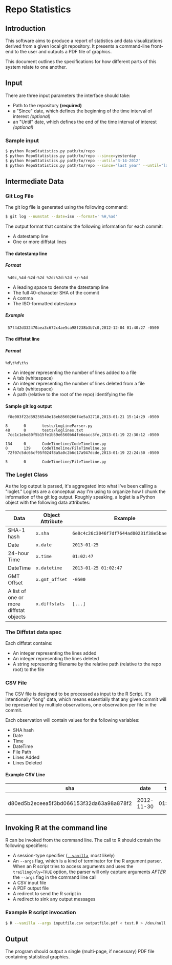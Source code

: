 # Repo Statistics

## Introduction

This software aims to produce a report of statistics and data visualizations derived from a given local git repository. It presents a command-line front-end to the user and outputs a PDF file of graphics.

This document outlines the specifications for how different parts of this system relate to one another. 

## Input

There are three input parameters the interface should take:

- Path to the repository **(required)**
- a "Since" date, which defines the beginning of the time interval of interest *(optional)*
- an "Until" date, which defines the end of the time interval of interest *(optional)*

### Sample input

```bash
$ python RepoStatistics.py path/to/repo
$ python RepoStatistics.py path/to/repo --since=yesterday
$ python RepoStatistics.py path/to/repo --until="3-14-2012"
$ python RepoStatistics.py path/to/repo --since="last year" --until="last month"
```

## Intermediate Data

### Git Log File

The git log file is generated using the following command:

```bash
$ git log --numstat --date=iso --format=' %H,%ad' 
```

The output format that contains the following information for each commit:

- A datestamp line
- One or more diffstat lines

#### The datestamp line

##### Format

```text
 %40c,%4d-%2d-%2d %2d:%2d:%2d +/-%4d
```

- A leading space to denote the datestamp line
- The full 40-character SHA of the commit
- A comma
- The ISO-formatted datestamp

##### Example

```
 57f4d2d332470aea3c672c4ae5ca98f238b3b7c0,2012-12-04 01:40:27 -0500
```


#### The diffstat line

##### Format

```text
%d\t%d\t%s
```

- An integer representing the number of lines added to a file
- A tab (whitespace)
- An integer representing the number of lines deleted from a file
- A tab (whitespace)
- A path (relative to the root of the repo) identifying the file

#### Sample git log output

```
 f8e003f22d39236540e18eb8560266f4e5a32718,2013-01-21 15:14:29 -0500

8       0       tests/LogLineParser.py
48      0       tests/loglines.txt
 7cc1c1ebe80f5b15fe1b59e6560b64fe6eacc3fe,2013-01-19 22:30:12 -0500

134     0       CodeTimeline/CodeTimeline.py
0       139     CodeTimeline/FileTimeline.py
 72f07c5dc66cf95f024f8a5a0c2b6c17a947dcde,2013-01-19 22:24:50 -0500

5       0       CodeTimeline/FileTimeline.py
```

### The Loglet Class

As the log output is parsed, it's aggregated into what I've been calling a "loglet." Loglets are a conceptual way I'm using to organize how I chunk the information of the git log output. Roughly speaking, a loglet is a Python object with the following data attributes:

|Data                                  | Object Attribute | Example                                  
|--------------------------------------|------------------|------------------------------------------
SHA-1 hash                             | `x.sha`          | `6e8c4c26c3046f7df7644ad00231f38e5baef365` 
Date                                   | `x.date`         | `2013-01-25`
24-hour Time                           | `x.time`         | `01:02:47`                              
DateTime                               | `x.datetime`     | `2013-01-25 01:02:47`
GMT Offset                             | `x.gmt_offset`   | `-0500`                     
A list of one or more diffstat objects | `x.diffstats`    | `[...]`                                  
  

### The Diffstat data spec

Each diffstat contains:

- An integer representing the lines added
- An integer representing the lines deleted
- A string representing filename by the relative path (relative to the repo root) to the file

### CSV File ###

The CSV file is designed to be processed as input to the R Script. It's intentionally "long" data, which means essentially that any given commit will be represented by multiple observations, one observation per file in the commit.

Each observation will contain values for the following variables:

- SHA hash
- Date
- Time
- DateTime
- File Path
- Lines Added
- Lines Deleted

#### Example CSV Line ####

| sha	 	 	| date	 	| time	 	| dateTime	 	| filePath 	| linesAdded 	| linesDeleted
| ----------------------------------------	| ----------	| --------	| -------------------	| -----------	| ------------	| -------------
d80ed5b2eceea5f3bd066153f32da63a98a878f2 	| 2012-11-30	| 01:40:46	| 2012-11-30 01:40:46	| Timeline.js	| 6 	| 0

## Invoking R at the command line

R can be invoked from the command line. The call to R should contain the following specifiers:

- A session-type specifier ([`--vanilla`][1], most likely) 
- An `--args` flag, which is a kind of terminator for the R argument parser. When an R script tries to access arguments and uses the `trailingOnly=TRUE` option, the parser will only capture arguments *AFTER* the `--args` flag in the command line call
- A CSV input file
- A PDF output file
- A redirect to send the R script in
- A redirect to sink any output messages

### Example R script invocation

```bash
$ R --vanilla --args inputfile.csv outputfile.pdf < test.R > /dev/null
```

## Output

The program should output a single (multi-page, if necessary) PDF file containing statistical graphics.

[1]: http://cran.r-project.org/doc/manuals/R-intro.html#Invoking-R-from-the-command-line
